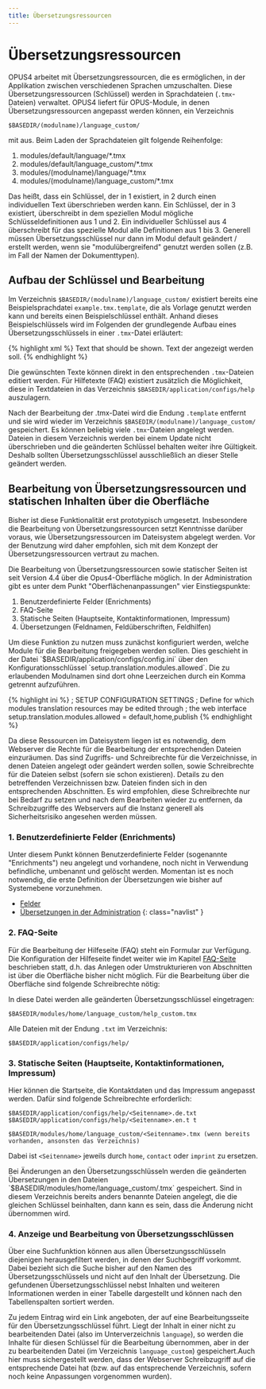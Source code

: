 ```yaml
---
title: Übersetzungsressourcen
---
```


# Übersetzungsressourcen

OPUS4 arbeitet mit Übersetzungsressourcen, die es ermöglichen, in der Applikation zwischen
verschiedenen Sprachen umzuschalten. Diese Übersetzungsressourcen (Schlüssel) werden in
Sprachdateien (`.tmx`-Dateien) verwaltet. OPUS4 liefert für OPUS-Module, in denen
Übersetzungsressourcen angepasst werden können, ein Verzeichnis

    $BASEDIR/(modulname)/language_custom/

mit aus. Beim Laden der Sprachdateien gilt folgende Reihenfolge:

1. modules/default/language/*.tmx
2. modules/default/language_custom/*.tmx
3. modules/(modulname)/language/*.tmx
4. modules/(modulname)/language_custom/*.tmx

Das heißt, dass ein Schlüssel, der in 1 existiert, in 2 durch einen individuellen Text überschrieben
werden kann. Ein Schlüssel, der in 3 existiert, überschreibt in dem speziellen Modul mögliche
Schlüsseldefinitionen aus 1 und 2. Ein individueller Schlüssel aus 4 überschreibt für das spezielle
Modul alle Definitionen aus 1 bis 3. Generell müssen Übersetzungsschlüssel nur dann im Modul
default geändert / erstellt werden, wenn sie "modulübergreifend" genutzt werden sollen (z.B. im Fall
der Namen der Dokumenttypen).

## Aufbau der Schlüssel und Bearbeitung

Im Verzeichnis `$BASEDIR/(modulname)/language_custom/` existiert bereits eine
Beispielsprachdatei `example.tmx.template`, die als Vorlage genutzt werden kann und bereits einen
Beispielschlüssel enthält. Anhand dieses Beispielschlüssels wird im Folgenden der grundlegende
Aufbau eines Übersetzungsschlüssels in einer `.tmx`-Datei erläutert:

{% highlight xml %}
<tu tuid="example_key"> <!-- Übersetzungsschlüssels -->
  <tuv xml:lang="en"> <!-- Sprache: english -->
    <seg>Text that should be shown.</seg>
  </tuv>
  <tuv xml:lang="de"><!-- Sprache: deutsch -->
    <seg>Text der angezeigt werden soll.</seg>
  </tuv>
</tu>
{% endhighlight %}

Die gewünschten Texte können direkt in den entsprechenden `.tmx`-Dateien editiert werden. Für
Hilfetexte (FAQ) existiert zusätzlich die Möglichkeit, diese in Textdateien in das Verzeichnis
`$BASEDIR/application/configs/help` auszulagern.

Nach der Bearbeitung der .tmx-Datei wird die Endung `.template` entfernt und sie wird wieder im
Verzeichnis `$BASEDIR/(modulname)/language_custom/` gespeichert. Es können beliebig
viele `.tmx`-Dateien angelegt werden. Dateien in diesem Verzeichnis werden bei einem Update nicht
überschrieben und die geänderten Schlüssel behalten weiter ihre Gültigkeit. Deshalb sollten
Übersetzungsschlüssel ausschließlich an dieser Stelle geändert werden.

## Bearbeitung von Übersetzungsressourcen und statischen Inhalten über die Oberfläche

<p class="warning">
Bisher ist diese Funktionalität erst prototypisch umgesetzt. Insbesondere die Bearbeitung von
Übersetzungsressourcen setzt Kenntnisse darüber voraus, wie Übersetzungsressourcen im
Dateisystem abgelegt werden. Vor der Benutzung wird daher empfohlen, sich mit dem Konzept der
Übersetzungsressourcen vertraut zu machen.
</p>

Die Bearbeitung von Übersetzungsressourcen sowie statischer Seiten ist seit Version 4.4 über die
Opus4-Oberfläche möglich. In der Administration gibt es unter dem Punkt "Oberflächenanpassungen"
vier Einstiegspunkte:

1. Benutzerdefinierte Felder (Enrichments)
2. FAQ-Seite
3. Statische Seiten (Hauptseite, Kontaktinformationen, Impressum)
4. Übersetzungen (Feldnamen, Feldüberschriften, Feldhilfen)

<p class="warning" markdown="1">
Um diese Funktion zu nutzen muss zunächst konfiguriert werden, welche Module für die
Bearbeitung freigegeben werden sollen. Dies geschieht in der Datei
`$BASEDIR/application/configs/config.ini` über den Konfigurationsschlüssel
`setup.translation.modules.allowed`. Die
zu erlaubenden Modulnamen sind dort ohne Leerzeichen durch ein Komma getrennt aufzuführen.
</p>

{% highlight ini %}
; SETUP CONFIGURATION SETTINGS
; Define for which modules translation resources may be edited through
; the web interface
setup.translation.modules.allowed = default,home,publish
{% endhighlight %}

<p class="warning">
Da diese Ressourcen im Dateisystem liegen ist es notwendig, dem Webserver die Rechte für die
Bearbeitung der entsprechenden Dateien einzuräumen. Das sind Zugriffs- und Schreibrechte für die
Verzeichnisse, in denen Dateien angelegt oder geändert werden sollen, sowie Schreibrechte für die
Dateien selbst (sofern sie schon existieren). Details zu den betreffenden Verzeichnissen bzw.
Dateien finden sich in den entsprechenden Abschnitten. Es wird empfohlen, diese Schreibrechte nur
bei Bedarf zu setzen und nach dem Bearbeiten wieder zu entfernen, da Schreibzugriffe des
Webservers auf die Instanz generell als Sicherheitsrisiko angesehen werden müssen.
</p>

### 1. Benutzerdefinierte Felder (Enrichments)

Unter diesem Punkt können Benutzerdefinierte Felder (sogenannte "Enrichments") neu angelegt und
vorhandene, noch nicht in Verwendung befindliche, umbenannt und gelöscht werden. Momentan ist
es noch notwendig, die erste Definition der Übersetzungen wie bisher auf Systemebene
vorzunehmen.

* [Felder](fields.html)
* [Übersetzungen in der Administration](../admin/userinterface.html#bersetzungen)
{: class="navlist" }

### 2. FAQ-Seite

Für die Bearbeitung der Hilfeseite (FAQ) steht ein Formular zur Verfügung. Die Konfiguration der
Hilfeseite findet weiter wie im Kapitel [FAQ-Seite](faq.html) beschrieben statt, d.h. das Anlegen oder
Umstrukturieren von Abschnitten ist über die Oberfläche bisher nicht möglich. Für die Bearbeitung
über die Oberfläche sind folgende Schreibrechte nötig:

In diese Datei werden alle geänderten Übersetzungsschlüssel eingetragen:

    $BASEDIR/modules/home/language_custom/help_custom.tmx

Alle Dateien mit der Endung `.txt` im Verzeichnis:

    $BASEDIR/application/configs/help/

### 3. Statische Seiten (Hauptseite, Kontaktinformationen, Impressum)

Hier können die Startseite, die Kontaktdaten und das Impressum angepasst werden.
Dafür sind folgende Schreibrechte erforderlich:

    $BASEDIR/application/configs/help/<Seitenname>.de.txt
    $BASEDIR/application/configs/help/<Seitenname>.en.t t

    $BASEDIR/modules/home/language_custom/<Seitenname>.tmx (wenn bereits vorhanden, ansonsten das Verzeichnis)

Dabei ist `<Seitenname>` jeweils durch `home`, `contact` oder `imprint` zu ersetzen.

<p class="warning">
Bei Änderungen an den Übersetzungsschlüsseln werden die geänderten Übersetzungen in den
Dateien `$BASEDIR/modules/home/language_custom/<Seitenname>.tmx` gespeichert.
Sind in diesem Verzeichnis bereits anders benannte Dateien angelegt, die die gleichen Schlüssel
beinhalten, dann kann es sein, dass die Änderung nicht übernommen wird.
</p>

### 4. Anzeige und Bearbeitung von Übersetzungsschlüssen

Über eine Suchfunktion können aus allen Übersetzungsschlüsseln diejenigen herausgefiltert werden,
in denen der Suchbegriff vorkommt. Dabei bezieht sich die Suche bisher auf den Namen des
Übersetzungsschlüssels und nicht auf den Inhalt der Übersetzung. Die gefundenen
Übersetzungsschlüssel nebst Inhalten und weiteren Informationen werden in einer Tabelle dargestellt
und können nach den Tabellenspalten sortiert werden.

Zu jedem Eintrag wird ein Link angeboten, der auf eine Bearbeitungsseite für den
Übersetzungsschlüssel führt. Liegt der Inhalt in einer nicht zu bearbeitenden Datei (also im
Unterverzeichnis `language`), so werden die Inhalte für diesen Schlüssel für die Bearbeitung
übernommen, aber in der zu bearbeitenden Datei (im Verzeichnis `language_custom`)
gespeichert.Auch hier muss sichergestellt werden, dass der Webserver Schreibzugriff auf die
entsprechende Datei hat (bzw. auf das entsprechende Verzeichnis, sofern noch keine Anpassungen
vorgenommen wurden).
